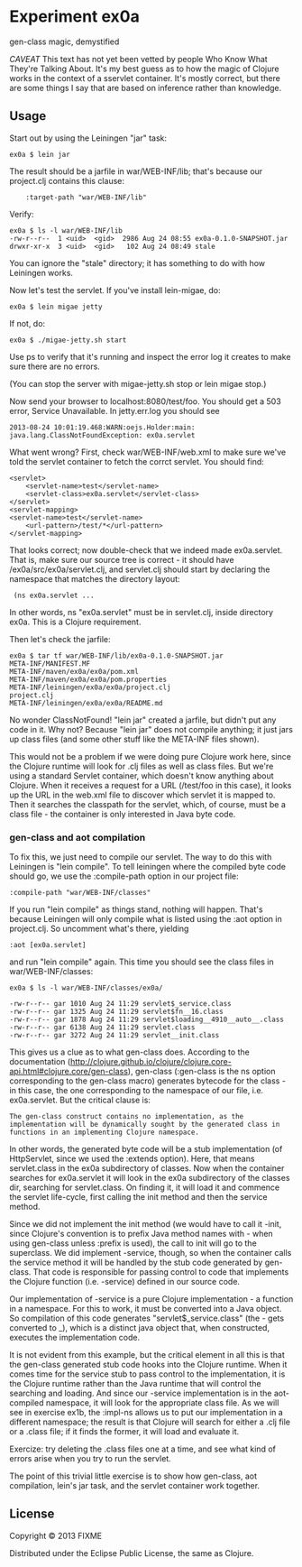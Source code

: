 # Experiment ex0a

gen-class magic, demystified

*CAVEAT* This text has not yet been vetted by people Who Know What
 They're Talking About.  It's my best guess as to how the magic of
 Clojure works in the context of a sservlet container.  It's mostly
 correct, but there are some things I say that are based on inference
 rather than knowledge.

## Usage

Start out by using the Leiningen "jar" task:

    ex0a $ lein jar

The result should be a jarfile in war/WEB-INF/lib; that's because our
project.clj contains this clause:

	    :target-path "war/WEB-INF/lib"

Verify:

    ex0a $ ls -l war/WEB-INF/lib
    -rw-r--r--  1 <uid>  <gid>  2986 Aug 24 08:55 ex0a-0.1.0-SNAPSHOT.jar
    drwxr-xr-x  3 <uid>  <gid>   102 Aug 24 08:49 stale

You can ignore the "stale" directory; it has something to do with how
Leiningen works.

Now let's test the servlet.  If you've install lein-migae, do:

    ex0a $ lein migae jetty

If not, do:

    ex0a $ ./migae-jetty.sh start

Use ps to verify that it's running and inspect the error log it
creates to make sure there are no errors.

(You can stop the server with migae-jetty.sh stop or lein migae stop.)

Now send your browser to localhost:8080/test/foo.  You should get a
503 error, Service Unavailable.  In jetty.err.log you should see

    2013-08-24 10:01:19.468:WARN:oejs.Holder:main: 
    java.lang.ClassNotFoundException: ex0a.servlet

What went wrong?  First, check war/WEB-INF/web.xml to make sure we've told the servlet container to fetch the corrct servlet.  You should find:

    <servlet>
        <servlet-name>test</servlet-name>
    	<servlet-class>ex0a.servlet</servlet-class>
    </servlet>
    <servlet-mapping>
	<servlet-name>test</servlet-name>
    	<url-pattern>/test/*</url-pattern>
    </servlet-mapping>

That looks correct; now double-check that we indeed made ex0a.servlet.  That is, make sure our source tree is correct - it should have /ex0a/src/ex0a/servlet.clj, and servlet.clj should start by declaring the namespace that matches the directory layout: 

     (ns ex0a.servlet ...

In other words, ns "ex0a.servlet" must be in servlet.clj, inside
directory ex0a.  This is a Clojure requirement.

Then let's check the jarfile:

    ex0a $ tar tf war/WEB-INF/lib/ex0a-0.1.0-SNAPSHOT.jar
    META-INF/MANIFEST.MF
    META-INF/maven/ex0a/ex0a/pom.xml
    META-INF/maven/ex0a/ex0a/pom.properties
    META-INF/leiningen/ex0a/ex0a/project.clj
    project.clj
    META-INF/leiningen/ex0a/ex0a/README.md

No wonder ClassNotFound!  "lein jar" created a jarfile, but didn't put
any code in it.  Why not?  Because "lein jar" does not compile
anything; it just jars up class files (and some other stuff like the
META-INF files shown).

This would not be a problem if we were doing pure Clojure work here,
since the Clojure runtime will look for .clj files as well as class
files.  But we're using a standard Servlet container, which doesn't
know anything about Clojure.  When it receives a request for a URL
(/test/foo in this case), it looks up the URL in the web.xml file to
discover which servlet it is mapped to.  Then it searches the
classpath for the servlet, which, of course, must be a class file -
the container is only interested in Java byte code.

### gen-class and aot compilation

To fix this, we just need to compile our servlet.  The way to do this
with Leiningen is "lein compile".  To tell leiningen where the
compiled byte code should go, we use the :compile-path option in our
project file:

    :compile-path "war/WEB-INF/classes"

If you run "lein compile" as things stand, nothing will happen.
That's because Leiningen will only compile what is listed using the
:aot option in project.clj.  So uncomment what's there, yielding

    :aot [ex0a.servlet]

and run "lein compile" again.  This time you should see the class
files in war/WEB-INF/classes:

    ex0a $ ls -l war/WEB-INF/classes/ex0a/

    -rw-r--r-- gar 1010 Aug 24 11:29 servlet$_service.class
    -rw-r--r-- gar 1325 Aug 24 11:29 servlet$fn__16.class
    -rw-r--r-- gar 1878 Aug 24 11:29 servlet$loading__4910__auto__.class
    -rw-r--r-- gar 6138 Aug 24 11:29 servlet.class
    -rw-r--r-- gar 3272 Aug 24 11:29 servlet__init.class

This gives us a clue as to what gen-class does.  According to the
documentation
(http://clojure.github.io/clojure/clojure.core-api.html#clojure.core/gen-class),
gen-class (:gen-class is the ns option corresponding to the gen-class
macro) generates bytecode for the class - in this case, the one
corresponding to the namespace of our file, i.e. ex0a.servlet.  But
the critical clause is:

    The gen-class construct contains no implementation, as the
    implementation will be dynamically sought by the generated class in
    functions in an implementing Clojure namespace.

In other words, the generated byte code will be a stub implementation
(of HttpServlet, since we used the :extends option).  Here, that means
servlet.class in the ex0a subdirectory of classes.  Now when the
container searches for ex0a.servlet it will look in the ex0a
subdirectory of the classes dir, searching for servlet.class.  On
finding it, it will load it and commence the servlet life-cycle, first
calling the init method and then the service method.

Since we did not implement the init method (we would have to call it
-init, since Clojure's convention is to prefix Java method names with
\- when using gen-class unless :prefix is used), the call to init will
go to the superclass.  We did implement -service, though, so when the
container calls the service method it will be handled by the stub code
generated by gen-class.  That code is responsible for passing control
to code that implements the Clojure function (i.e. -service) defined
in our source code.

Our implementation of -service is a pure Clojure implementation - a
function in a namespace.  For this to work, it must be converted into
a Java object.  So compilation of this code generates
"servlet$_service.class" (the - gets converted to _), which is a
distinct java object that, when constructed, executes the
implementation code.

It is not evident from this example, but the critical element in all
this is that the gen-class generated stub code hooks into the Clojure
runtime.  When it comes time for the service stub to pass control to
the implementation, it is the Clojure runtime rather than the Java
runtime that will control the searching and loading.  And since our
-service implementation is in the aot-compiled namespace, it will look
for the appropriate class file.  As we will see in exercise ex1b, the
:impl-ns allows us to put our implementation in a different namespace;
the result is that Clojure will search for either a .clj file or a
.class file; if it finds the former, it will load and evaluate it.

Exercize: try deleting the .class files one at a time, and see what
kind of errors arise when you try to run the servlet.

The point of this trivial little exercise is to show how gen-class,
aot compilation, lein's jar task, and the servlet container work
together.


## License

Copyright © 2013 FIXME

Distributed under the Eclipse Public License, the same as Clojure.
